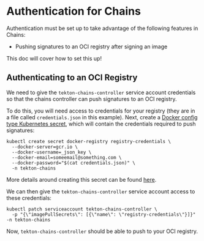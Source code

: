 # Authentication for Chains

Authentication must be set up to take advantage of the following features in Chains:
* Pushing signatures to an OCI registry after signing an image

This doc will cover how to set this up!

## Authenticating to an OCI Registry
We need to give the `tekton-chains-controller` service account credentials so that the chains controller can push signatures to an OCI registry.

To do this, you will need access to credentials for your registry (they are in a file called `credentials.json` in this example).
Next, create a [Docker config type Kubernetes secret](https://kubernetes.io/docs/concepts/configuration/secret/#docker-config-secrets), which will contain the credentials required to push signatures:

```
kubectl create secret docker-registry registry-credentials \
  --docker-server=gcr.io \
  --docker-username=_json_key \
  --docker-email=someemail@something.com \
  --docker-password="$(cat credentials.json)" \
  -n tekton-chains
```
More details around creating this secret can be found [here](https://kubernetes.io/docs/tasks/configure-pod-container/pull-image-private-registry/#registry-secret-existing-credentials).

We can then give the `tekton-chains-controller` service account access to these credentials:

```
kubectl patch serviceaccount tekton-chains-controller \
  -p "{\"imagePullSecrets\": [{\"name\": \"registry-credentials\"}]}" -n tekton-chains
```

Now, `tekton-chains-controller` should be able to push to your OCI registry.
